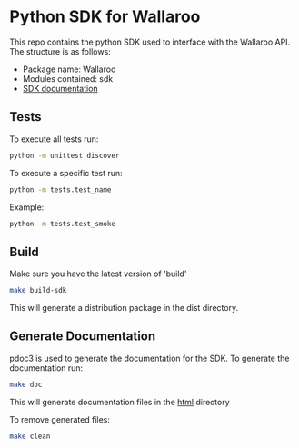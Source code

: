 # Python SDK for Wallaroo


This repo contains the python SDK used to interface with the Wallaroo API. The structure is as follows:

- Package name: Wallaroo
- Modules contained: sdk
- [SDK documentation](https://wallaroolabs.github.io/wallaroo-docs/sdk.html)

## Tests
To execute all tests run:
```sh
python -m unittest discover
```
To execute a specific test run:
```sh
python -m tests.test_name
```
Example:
```sh
python -m tests.test_smoke
```

## Build

Make sure you have the latest version of 'build'
```sh
make build-sdk
```
This will generate a distribution package in the dist directory.

## Generate Documentation

pdoc3 is used to generate the documentation for the SDK.
To generate the documentation run:
```sh
make doc
```
This will generate documentation files in the [html](html) directory


To remove generated files:
```sh
make clean
```
